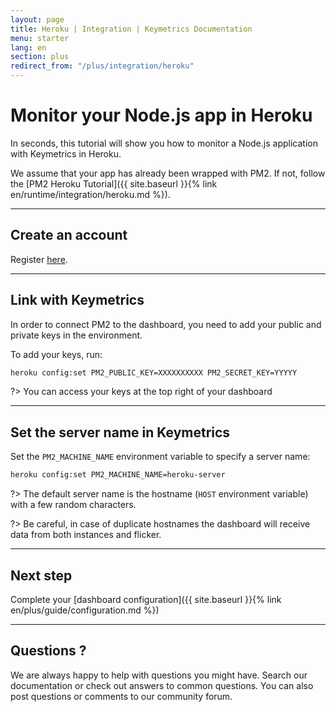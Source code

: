 ```yaml
---
layout: page
title: Heroku | Integration | Keymetrics Documentation
menu: starter
lang: en
section: plus
redirect_from: "/plus/integration/heroku"
---
```


# Monitor your Node.js app in Heroku

In seconds, this tutorial will show you how to monitor a Node.js application with Keymetrics in Heroku.

We assume that your app has already been wrapped with PM2. If not, follow the [PM2 Heroku Tutorial]({{ site.baseurl }}{% link en/runtime/integration/heroku.md %}).

---

## Create an account

Register [here](https://app.keymetrics.io/api/oauth/register).

---

## Link with Keymetrics

In order to connect PM2 to the dashboard, you need to add your public and private keys in the environment.

To add your keys, run:

```bash
heroku config:set PM2_PUBLIC_KEY=XXXXXXXXXX PM2_SECRET_KEY=YYYYY
```

?> You can access your keys at the top right of your dashboard

---

## Set the server name in Keymetrics

Set the `PM2_MACHINE_NAME` environment variable to specify a server name:

```bash
heroku config:set PM2_MACHINE_NAME=heroku-server
```

?> The default server name is the hostname (`HOST` environment variable) with a few random characters.

?> Be careful, in case of duplicate hostnames the dashboard will receive data from both instances and flicker.

---

## Next step

Complete your [dashboard configuration]({{ site.baseurl }}{% link en/plus/guide/configuration.md %})

---

## Questions ?

We are always happy to help with questions you might have. Search our documentation or check out answers to common questions. You can also post questions or comments to our community forum.